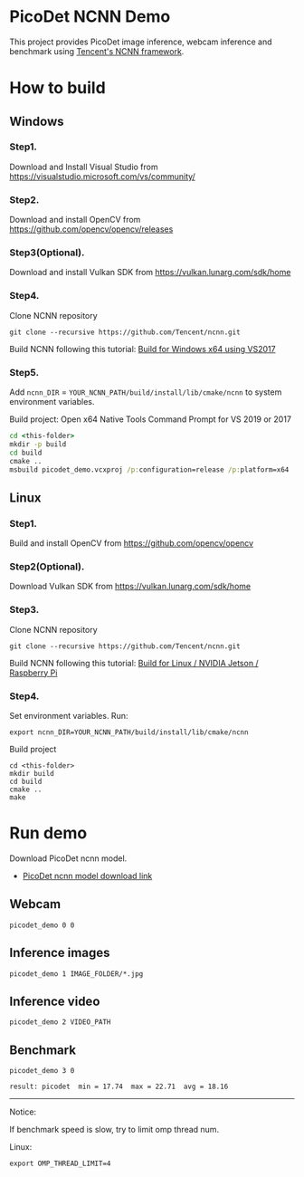 # PicoDet NCNN Demo

This project provides PicoDet image inference, webcam inference and benchmark using
[Tencent's NCNN framework](https://github.com/Tencent/ncnn).

# How to build

## Windows
### Step1.
Download and Install Visual Studio from https://visualstudio.microsoft.com/vs/community/

### Step2.
Download and install OpenCV from https://github.com/opencv/opencv/releases

### Step3(Optional).
Download and install Vulkan SDK from https://vulkan.lunarg.com/sdk/home

### Step4.
Clone NCNN repository

``` shell script
git clone --recursive https://github.com/Tencent/ncnn.git
```
Build NCNN following this tutorial: [Build for Windows x64 using VS2017](https://github.com/Tencent/ncnn/wiki/how-to-build#build-for-windows-x64-using-visual-studio-community-2017)

### Step5.

Add `ncnn_DIR` = `YOUR_NCNN_PATH/build/install/lib/cmake/ncnn` to system environment variables.

Build project: Open x64 Native Tools Command Prompt for VS 2019 or 2017

``` cmd
cd <this-folder>
mkdir -p build
cd build
cmake ..
msbuild picodet_demo.vcxproj /p:configuration=release /p:platform=x64
```

## Linux

### Step1.
Build and install OpenCV from https://github.com/opencv/opencv

### Step2(Optional).
Download Vulkan SDK from https://vulkan.lunarg.com/sdk/home

### Step3.
Clone NCNN repository

``` shell script
git clone --recursive https://github.com/Tencent/ncnn.git
```

Build NCNN following this tutorial: [Build for Linux / NVIDIA Jetson / Raspberry Pi](https://github.com/Tencent/ncnn/wiki/how-to-build#build-for-linux)

### Step4.

Set environment variables. Run:

``` shell script
export ncnn_DIR=YOUR_NCNN_PATH/build/install/lib/cmake/ncnn
```

Build project

``` shell script
cd <this-folder>
mkdir build
cd build
cmake ..
make
```

# Run demo

Download PicoDet ncnn model.
* [PicoDet ncnn model download link](https://paddledet.bj.bcebos.com/deploy/third_engine/picodet_m_416_ncnn.zip)


## Webcam

```shell script
picodet_demo 0 0
```

## Inference images

```shell script
picodet_demo 1 IMAGE_FOLDER/*.jpg
```

## Inference video

```shell script
picodet_demo 2 VIDEO_PATH
```

## Benchmark

```shell script
picodet_demo 3 0

result: picodet  min = 17.74  max = 22.71  avg = 18.16
```

****

Notice:

If benchmark speed is slow, try to limit omp thread num.

Linux:

```shell script
export OMP_THREAD_LIMIT=4
```
